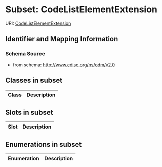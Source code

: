 # Subset: CodeListElementExtension

URI: [CodeListElementExtension](CodeListElementExtension)





## Identifier and Mapping Information







### Schema Source


* from schema: http://www.cdisc.org/ns/odm/v2.0




## Classes in subset

| Class | Description |
| --- | --- |




## Slots in subset

| Slot | Description |
| --- | --- |


## Enumerations in subset

| Enumeration | Description |
| --- | --- |

